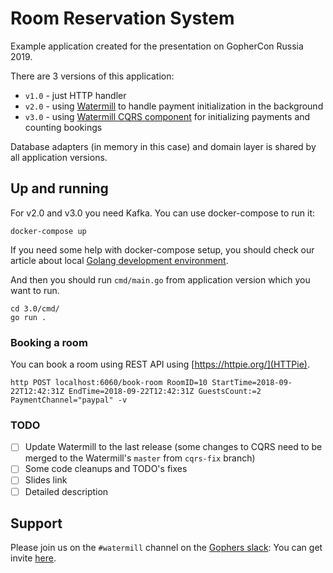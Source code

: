 # Room Reservation System

Example application created for the presentation on GopherCon Russia 2019.

There are 3 versions of this application:

- `v1.0` - just HTTP handler
- `v2.0` - using [Watermill](https://watermill.io/) to handle payment initialization in the background
- `v3.0` - using [Watermill CQRS component](https://watermill.io/docs/cqrs/) for initializing payments and counting bookings

Database adapters (in memory in this case) and domain layer is shared by all application versions.

## Up and running

For v2.0 and v3.0 you need Kafka. You can use docker-compose to run it:

    docker-compose up

If you need some help with docker-compose setup, you should check our article about local [Golang development environment](https://threedots.tech/post/go-docker-dev-environment-with-go-modules-and-live-code-reloading/).

And then you should run `cmd/main.go` from application version which you want to run.

    cd 3.0/cmd/
    go run .

### Booking a room

You can book a room using REST API using [https://httpie.org/](HTTPie).

    http POST localhost:6060/book-room RoomID=10 StartTime=2018-09-22T12:42:31Z EndTime=2018-09-22T12:42:31Z GuestsCount:=2 PaymentChannel="paypal" -v

### TODO

- [ ] Update Watermill to the last release (some changes to CQRS need to be merged to the Watermill's `master` from `cqrs-fix` branch)
- [ ] Some code cleanups and TODO's fixes
- [ ] Slides link
- [ ] Detailed description

## Support

Please join us on the `#watermill` channel on the [Gophers slack](https://gophers.slack.com/): You can get invite [here](https://gophersinvite.herokuapp.com/).
